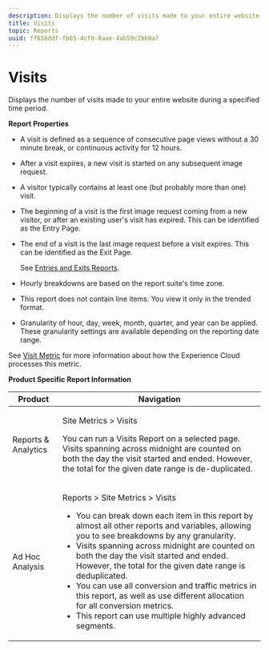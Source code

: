 ```yaml
---
description: Displays the number of visits made to your entire website during a specified time period.
title: Visits
topic: Reports
uuid: ff65bddf-fb65-4cf0-8aae-4ab59c2bb0a7
---
```


# Visits

Displays the number of visits made to your entire website during a specified time period.

 **Report Properties**

* A visit is defined as a sequence of consecutive page views without a 30 minute break, or continuous activity for 12 hours.
* After a visit expires, a new visit is started on any subsequent image request.
* A visitor typically contains at least one (but probably more than one) visit.
* The beginning of a visit is the first image request coming from a new visitor, or after an existing user's visit has expired. This can be identified as the Entry Page.
* The end of a visit is the last image request before a visit expires. This can be identified as the Exit Page.

  See [Entries and Exits Reports](/help/components/c-variables/dimensionslist/reports-entries-exits.md).
* Hourly breakdowns are based on the report suite's time zone.
* This report does not contain line items. You view it only in the trended format.
* Granularity of hour, day, week, month, quarter, and year can be applied. These granularity settings are available depending on the reporting date range.

See [Visit Metric](/help/components/c-variables/c-metrics/metrics-visit.md) for more information about how the Experience Cloud processes this metric.

**Product Specific Report Information** 

<table id="table_3138CA443CAC4F55838216E8B8786EE2"> 
 <thead> 
  <tr> 
   <th colname="col1" class="entry"> Product </th> 
   <th colname="col2" class="entry"> Navigation </th> 
  </tr> 
 </thead>
 <tbody> 
  <tr> 
   <td colname="col1"> <p> Reports &amp; Analytics </p> </td> 
   <td colname="col2"> <p> <span class="uicontrol"> Site Metrics</span> &gt; <span class="uicontrol"> Visits</span> </p> <p>You can run a <span class="wintitle"> Visits Report</span> on a selected page. Visits spanning across midnight are counted on both the day the visit started and ended. However, the total for the given date range is de-duplicated. </p> </td> 
  </tr> 
  <tr> 
   <td colname="col1"> <p> Ad Hoc Analysis </p> </td> 
   <td colname="col2"> <p> <span class="uicontrol"> Reports</span> &gt; <span class="uicontrol"> Site Metrics</span> &gt; <span class="uicontrol"> Visits</span> </p> 
    <ul id="ul_73FEE02C129041D6A63F2DB07676960F"> 
     <li id="li_CC3BB22DE97941EB8032BE4421FFC173"> You can break down each item in this report by almost all other reports and variables, allowing you to see breakdowns by any granularity. </li> 
     <li id="li_D53D480D73264D47945C9E1202B7BD4F">Visits spanning across midnight are counted on both the day the visit started and ended. However, the total for the given date range is deduplicated. </li> 
     <li id="li_B8BCC584F95B407DB87F5EA57CC88F62">You can use all conversion and traffic metrics in this report, as well as use different allocation for all conversion metrics. </li> 
     <li id="li_0F342D3DCFF44ABAB79BD0F9E7F43E1E">This report can use multiple highly advanced segments. </li> 
    </ul> </td> 
  </tr> 
 </tbody> 
</table>

